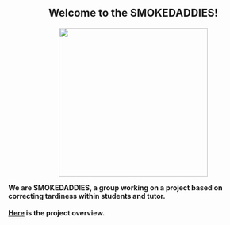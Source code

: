 <h2 align="center">Welcome to the SMOKEDADDIES!</h3>
<p align="center">
 <img src="https://user-images.githubusercontent.com/54055843/67628708-06015e00-f8b6-11e9-86a5-c91d6be39fb8.png"  height="300" width="300" text-align="center">
</p>

__We are SMOKEDADDIES, a group working on a project based on correcting tardiness within students and tutor.__
__<br><br>[Here](https://github.com/deco3500-2019/SMOKEDADDIES/wiki) is the project overview.__

